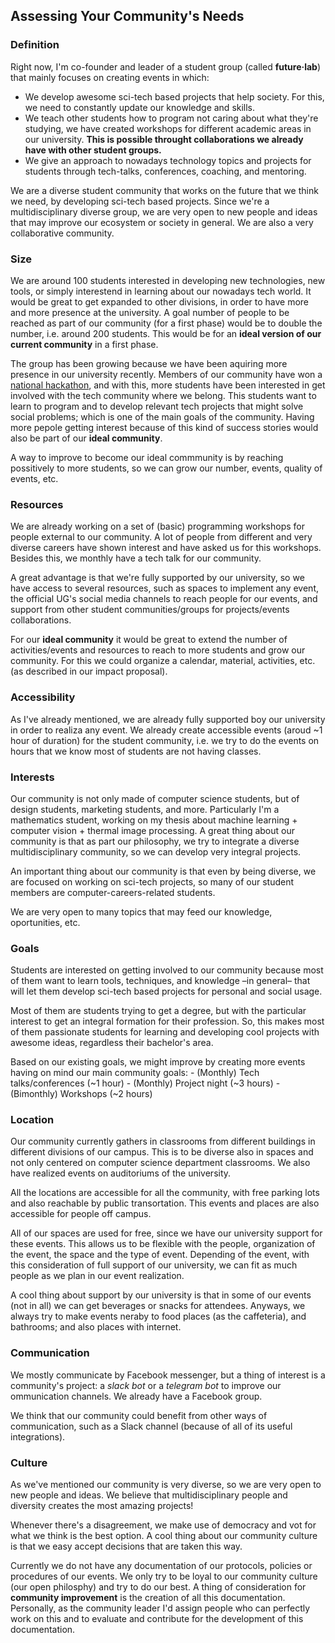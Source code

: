 ## Assessing Your Community's Needs


### Definition

Right now, I'm co-founder and leader of a student group (called **future·lab**) that mainly focuses on creating events  in which:
* We develop awesome sci-tech based projects that help society. For this, we need to constantly update our knowledge and skills.
* We teach other students how to program not caring about what they're studying, we have created workshops for different academic areas in our university. **This is possible throught collaborations we already have with other student groups.**
* We give an approach to nowadays technology topics and projects for students through tech-talks, conferences, coaching, and mentoring.

We are a diverse student community that works on the future that we think we need, by developing sci-tech based projects. Since we're a multidisciplinary diverse group, we are very open to new people and ideas that may improve our ecosystem or society in general. We are also a very collaborative community.

### Size

We are around 100 students interested in developing new technologies, new tools, or simply interestend in learning about our nowadays tech world. It would be great to get expanded to other divisions, in order to have more and more presence at the university. A goal number of people to be reached as part of our community (for a first phase) would be to double the number, i.e. around 200 students. This would be for an **ideal version of our current community** in a first phase.

The group has been growing because we have been aquiring more presence in our university recently. Members of our community have won a [national hackathon](http://www.ugto.mx/campusgto/noticias-gto/2241-estudiantes-de-la-universidad-de-guanajuato-ganan-primer-lugar-en-el-hackaton-cfox-2017), and with this, more students have been interested in get involved with the tech community where we belong. This students want to learn to program and to develop relevant tech projects that might solve social problems; which is one of the main goals of the community. Having more pepole getting interest because of this kind of success stories would also be part of our **ideal community**.

A way to improve to become our ideal commmunity is by reaching possitively to more students, so we can grow our number, events, quality of events, etc.

### Resources

We are already working on a set of (basic) programming workshops for people external to our community. A lot of people from different and very diverse careers have shown interest and have asked us for this workshops. Besides this, we monthly have a tech talk for our community.

A great advantage is that we're fully supported by our university, so we have access to several resources, such as spaces to implement any event, the official UG's social media channels to reach people for our events, and support from other student communities/groups for projects/events collaborations.

For our **ideal community** it would be great to extend the number of activities/events and resources to reach to more students and grow our community. For this we could organize a calendar, material, activities, etc. (as described in our impact proposal).

### Accessibility

As I've already mentioned, we are already fully supported boy our university in order to realiza any event. We already create accessible events (aroud ~1 hour of duration) for the student community, i.e. we try to do the events on hours that we know most of students are not having classes.

### Interests

Our community is not only made of computer science students, but of design students, marketing students, and more. Particularly I'm a mathematics student, working on my thesis about machine learning + computer vision + thermal image processing. A great thing about our community is that as part our philosophy, we try to integrate a diverse multidisciplinary community, so we can develop very integral projects. 

An important thing about our community is that even by being diverse, we are focused on working on sci-tech projects, so many of our student members are computer-careers-related students.

We are very open to many topics that may feed our knowledge, oportunities, etc.

### Goals

Students are interested on getting involved to our community because most of them want to learn tools, techniques, and knowledge –in general– that will let them develop sci-tech based projects for personal and social usage.

Most of them are students trying to get a degree, but with the particular interest to get an integral formation for their profession. So, this makes most of them passionate students for learning and developing cool projects with awesome ideas, regardless their bachelor's area.

Based on our existing goals, we might improve by creating more events having on mind our main community goals:
	  - (Monthly) Tech talks/conferences (~1 hour)
	  - (Monthly) Project night (~3 hours)
	  - (Bimonthly) Workshops (~2 hours)

### Location

Our community currently gathers in classrooms from different buildings in different divisions of our campus. This is to be diverse also in spaces and not only centered on computer science department classrooms. We also have realized events on auditoriums of the university.

All the locations are accessible for all the community, with free parking lots and also reachable by public transortation. This events and places are also accessible for people off campus.

All of our spaces are used for free, since we have our university support for these events. This allows us to be flexible with the people, organization of the event, the space and the type of event. Depending of the event, with this consideration of full support of our university, we can fit as much people as we plan in our event realization.

A cool thing about support by our university is that in some of our events (not in all) we can get beverages or snacks for attendees. Anyways, we always try to make events neraby to food places (as the caffeteria), and bathrooms; and also places with internet.

### Communication

We mostly communicate by Facebook messenger, but a thing of interest is a community's project: a *slack bot* or a *telegram bot* to improve our ommunication channels. We already have a Facebook group.

We think that our community could benefit from other ways of communication, such as a Slack channel (because of all of its useful integrations).

### Culture

As we've mentioned our community is very diverse, so we are very open to new people and ideas. We believe that multidisciplinary people and diversity creates the most amazing projects!

Whenever there's a disagreement, we make use of democracy and vot for what we think is the best option. A cool thing about our community culture is that we easy accept decisions that are taken this way.

Currently we do not have any documentation of our protocols, policies or procedures of our events. We only try to be loyal to our community culture (our open philosphy) and try to do our best. A thing of consideration for **community improvement** is the creation of all this documentation. Personally, as the community leader I'd assign people who can perfectly work on this and to evaluate and contribute for the development of this documentation.
